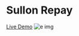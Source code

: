 # Sullon Repay
<a href="http://127.0.0.1:5500/e-commerce-project-kvi.zip-main/login1.html">Live Demo</a>
![e img](https://github.com/Kavishhumane/e-commerce-project-kvi.zip/assets/67945266/ac9c525b-4ad1-41b2-8041-3a25ea58799b)

 
